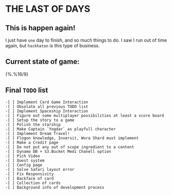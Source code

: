 # THE LAST OF DAYS

## This is happen again!
I just have `one` day to finish, and so much things to do.
I saw I run out of time again, but `hackhaton` is this type of business.

## Current state of game:
{%.%16/9}

## Final `TODO` list
```
-[ ] Implement Card Game Interaction
-[ ] Obsolate all previous TODO list
-[ ] Implement Spaceship Interaction
-[ ] Figure out some multiplayer possibilities at least a score board
-[ ] Setup the story to a game
-[ ] Polish the starship
-[ ] Make Captain `Yogdar` as playfull character
-[ ] Implement Dream Travel!
-[ ] Flogon knowledge, Inversit, Wora Shard must implement
-[ ] Make a Credit page
-[ ] Do not put any out of scope ingredient to a content
-[ ] Dynamo DB + S3.Bucket Medi Chanell option
-[ ] Pich Video
-[ ] Quest system
-[ ] Config page
-[ ] Solve Safari layout error
-[ ] Fix Responsivity
-[ ] Backface of card
-[ ] Collection of cards
-[ ] Background info of development process
```
